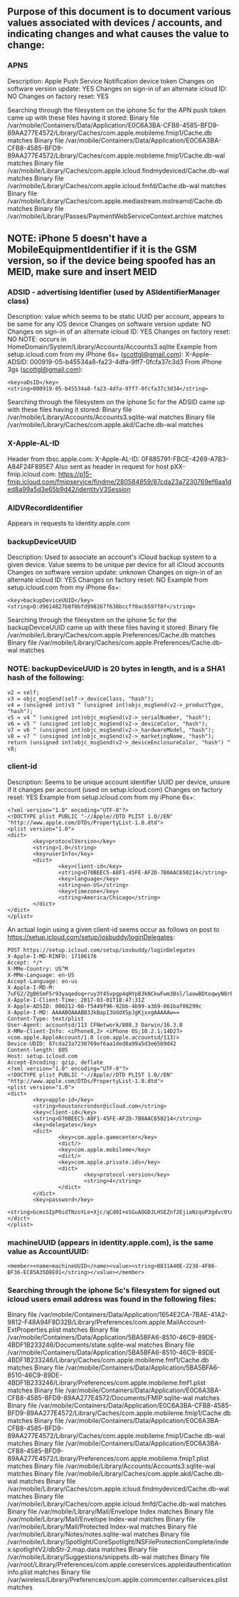 ## Purpose of this document is to document various values associated with devices / accounts, and indicating changes and what causes the value to change:

### APNS
Description: Apple Push Service Notification device token
Changes on software version update: YES
Changes on sign-in of an alternate icloud ID: NO
Changes on factory reset: YES

Searching through the filesystem on the iphone 5c for the APN push token came up with these files having it stored:
Binary file /var/mobile/Containers/Data/Application/E0C6A3BA-CFB8-4585-BFD9-89AA277E4572/Library/Caches/com.apple.mobileme.fmip1/Cache.db matches
Binary file /var/mobile/Containers/Data/Application/E0C6A3BA-CFB8-4585-BFD9-89AA277E4572/Library/Caches/com.apple.mobileme.fmip1/Cache.db-wal matches
Binary file /var/mobile/Library/Caches/com.apple.icloud.findmydeviced/Cache.db-wal matches
Binary file /var/mobile/Library/Caches/com.apple.icloud.fmfd/Cache.db-wal matches
Binary file /var/mobile/Library/Caches/com.apple.mediastream.mstreamd/Cache.db matches
Binary file /var/mobile/Library/Passes/PaymentWebServiceContext.archive matches

## NOTE: iPhone 5 doesn't have a MobileEquipmentIdentifier if it is the GSM version, so if the device being spoofed has an MEID, make sure and insert MEID

### ADSID - advertising Identifier (used by ASIdentifierManager class)
Description: value which seems to be static UUID per account, appears to be same for any iOS device
Changes on software version update: NO
Changes on sign-in of an alternate icloud ID: YES
Changes on factory reset: NO
NOTE: occurs in HomeDomain/System/Library/Accounts/Accounts3.sqlite
Example from setup.icloud.com from my iPhone 6s+ (scottgl@gmail.com): X-Apple-ADSID: 000919-05-b45534a8-fa23-4dfa-9ff7-0fcfa37c3d3
From iPhone 3gs (scottgl@gmail.com):

	<key>aDsID</key>
	<string>000919-05-b45534a8-fa23-4dfa-9ff7-0fcfa37c3d34</string>

Searching through the filesystem on the iphone 5c for the ADSID came up with these files having it stored:
Binary file /var/mobile/Library/Accounts/Accounts3.sqlite-wal matches
Binary file /var/mobile/Library/Caches/com.apple.akd/Cache.db-wal matches

### X-Apple-AL-ID
Header from tbsc.apple.com:
X-Apple-AL-ID: 0F885791-FBCE-4269-A7B3-A84F24F895E7
Also sent as header in request for host pXX-fmip.icloud.com: https://p15-fmip.icloud.com/fmipservice/findme/280584859/87cda23a7230769ef6aa1ded8a99a5d3e65b9d42/identityV3Session

### AIDVRecordIdentifier
Appears in requests to identity.apple.com

### backupDeviceUUID
Description: Used to associate an account's iCloud backup system to a given device. Value seems to be unique per device for all iCloud accounts
Changes on software version update: unknown
Changes on sign-in of an alternate icloud ID: YES
Changes on factory reset: NO
Example from setup.icloud.com from my iPhone 6s+:

	<key>backupDeviceUUID</key>
	<string>D:d9614827b8f0bfd998267f638bccff0acb597f8f</string>

Searching through the filesystem on the iphone 5c for the backupDeviceUUID came up with these files having it stored:
Binary file /var/mobile/Library/Caches/com.apple.Preferences/Cache.db matches
Binary file /var/mobile/Library/Caches/com.apple.Preferences/Cache.db-wal matches


### NOTE: backupDeviceUUID is 20 bytes in length, and is a SHA1 hash of the following:

	v2 = self;
	v3 = objc_msgSend(self->_deviceClass, "hash");
	v4 = (unsigned int)v3 ^ (unsigned int)objc_msgSend(v2->_productType, "hash");
	v5 = v4 ^ (unsigned int)objc_msgSend(v2->_serialNumber, "hash");
	v6 = v5 ^ (unsigned int)objc_msgSend(v2->_deviceColor, "hash");
	v7 = v6 ^ (unsigned int)objc_msgSend(v2->_hardwareModel, "hash");
	v8 = v7 ^ (unsigned int)objc_msgSend(v2->_marketingName, "hash");
	return (unsigned int)objc_msgSend(v2->_deviceEnclosureColor, "hash") ^ v8;

### client-id
Description: Seems to be unique account identifier UUID per device, unsure if it changes per account (used on setup.icloud.com)
Changes on factory reset: YES
Example from setup.icloud.com from my iPhone 6s+:

	<?xml version="1.0" encoding="UTF-8"?>
	<!DOCTYPE plist PUBLIC "-//Apple//DTD PLIST 1.0//EN" "http://www.apple.com/DTDs/PropertyList-1.0.dtd">
	<plist version="1.0">
	<dict>
			<key>protocolVersion</key>
			<string>1.0</string>
			<key>userInfo</key>
			<dict>
					<key>client-id</key>
					<string>D70BEEC5-A8F1-45FE-AF2D-7B0AAC650214</string>
					<key>language</key>
					<string>en-US</string>
					<key>timezone</key>
					<string>America/Chicago</string>
			</dict>
	</dict>
	</plist>

An actual login using a given client-id seems occur as follows on post to https://setup.icloud.com/setup/iosbuddy/loginDelegates:

	POST https://setup.icloud.com/setup/iosbuddy/loginDelegates
	X-Apple-I-MD-RINFO: 17106176
	Accept: */*
	X-MMe-Country: US^M
	X-MMe-Language: en-US
	Accept-Language: en-us
	X-Apple-I-MD-M: 7uFG2/ZgB6SmF5r93yaqedoq+ruy3Y45vpgp4qHYpB3kNCkwFwm3Bsl/laowBDtoqwyN8rEUiE80nVbL
	X-Apple-I-Client-Time: 2017-03-01T18:47:31Z
	X-Apple-ADSID: 000212-08-f5449f96-92bb-4b99-a369-861baf06299c
	X-Apple-I-MD: AAAABQAAABB3JkBapI3UddXSpJgKjxxgAAAAAw==
	Content-Type: text/plist
	User-Agent: accountsd/113 CFNetwork/808.3 Darwin/16.3.0
	X-MMe-Client-Info: <iPhone8,2> <iPhone OS;10.2.1;14D27> <com.apple.AppleAccount/1.0 (com.apple.accountsd/113)>
	Device-UDID: 87cda23a7230769ef6aa1ded8a99a5d3e65b9d42
	Content-length: 805
	Host: setup.icloud.com
	Accept-Encoding: gzip, deflate
	<?xml version="1.0" encoding="UTF-8"?>
	<!DOCTYPE plist PUBLIC "-//Apple//DTD PLIST 1.0//EN" "http://www.apple.com/DTDs/PropertyList-1.0.dtd">
	<plist version="1.0">
	<dict>
			<key>apple-id</key>
			<string>houstoncrondor@icloud.com</string>
			<key>client-id</key>
			<string>D70BEEC5-A8F1-45FE-AF2D-7B0AAC650214</string>
			<key>delegates</key>
			<dict>
					<key>com.apple.gamecenter</key>
					<dict/>
					<key>com.apple.mobileme</key>
					<dict/>
					<key>com.apple.private.ids</key>
					<dict>
							<key>protocol-version</key>
							<string>4</string>
					</dict>
			</dict>
			<key>password</key>
			<string>GcmsSIpP0idTNzoYLe+Xjc/qCd0I+oSGuAOGDJLHSEZnf2EjiaNzquP3gdvc0tA2QlbJQZk06s26SMp0hppTHyyHaoy7D/f3iWJFuzPBwCySZtfdd9dZT0cVOkN8/i6df+GQnlvu4DGOGmi1OUPqObDAD4AQbMtZDakFp3zpLJvLhhr8akZzZr4DnuWiMt1grRiK1Jc=PET</string>
	</dict>
	</plist>

### machineUUID (appears in identity.apple.com), is the same value as AccountUUID:

	<member><name>machineUUID</name><value><string>B831A40E-2238-4F86-BF36-EC85A35D8E01</string></value></member>


### Searching through the iphone 5c's filesystem for signed out icloud users email address was found in the following files:

Binary file /var/mobile/Containers/Data/Application/1654E2CA-7BAE-41A2-9812-F48A94F8D32B/Library/Preferences/com.apple.MailAccount-ExtProperties.plist matches
Binary file /var/mobile/Containers/Data/Application/5BA5BFA6-8510-46C9-89DE-4BDF1B233246/Documents/state.sqlite-wal matches
Binary file /var/mobile/Containers/Data/Application/5BA5BFA6-8510-46C9-89DE-4BDF1B233246/Library/Caches/com.apple.mobileme.fmf1/Cache.db matches
Binary file /var/mobile/Containers/Data/Application/5BA5BFA6-8510-46C9-89DE-4BDF1B233246/Library/Preferences/com.apple.mobileme.fmf1.plist matches
Binary file /var/mobile/Containers/Data/Application/E0C6A3BA-CFB8-4585-BFD9-89AA277E4572/Documents/FMIP.sqlite-wal matches
Binary file /var/mobile/Containers/Data/Application/E0C6A3BA-CFB8-4585-BFD9-89AA277E4572/Library/Caches/com.apple.mobileme.fmip1/Cache.db matches
Binary file /var/mobile/Containers/Data/Application/E0C6A3BA-CFB8-4585-BFD9-89AA277E4572/Library/Caches/com.apple.mobileme.fmip1/Cache.db-wal matches
Binary file /var/mobile/Containers/Data/Application/E0C6A3BA-CFB8-4585-BFD9-89AA277E4572/Library/Preferences/com.apple.mobileme.fmip1.plist matches
Binary file /var/mobile/Library/Accounts/Accounts3.sqlite-wal matches
Binary file /var/mobile/Library/Caches/com.apple.akd/Cache.db-wal matches
Binary file /var/mobile/Library/Caches/com.apple.icloud.findmydeviced/Cache.db-wal matches
Binary file /var/mobile/Library/Caches/com.apple.icloud.fmfd/Cache.db-wal matches
Binary file /var/mobile/Library/Mail/Envelope Index matches
Binary file /var/mobile/Library/Mail/Envelope Index-wal matches
Binary file /var/mobile/Library/Mail/Protected Index-wal matches
Binary file /var/mobile/Library/Notes/notes.sqlite-wal matches
Binary file /var/mobile/Library/Spotlight/CoreSpotlight/NSFileProtectionComplete/index.spotlightV2/dbStr-2.map.data matches
Binary file /var/mobile/Library/Suggestions/snippets.db-wal matches
Binary file /var/root/Library/Preferences/com.apple.coreservices.appleidauthenticationinfo.plist matches
Binary file /var/wireless/Library/Preferences/com.apple.commcenter.callservices.plist matches
